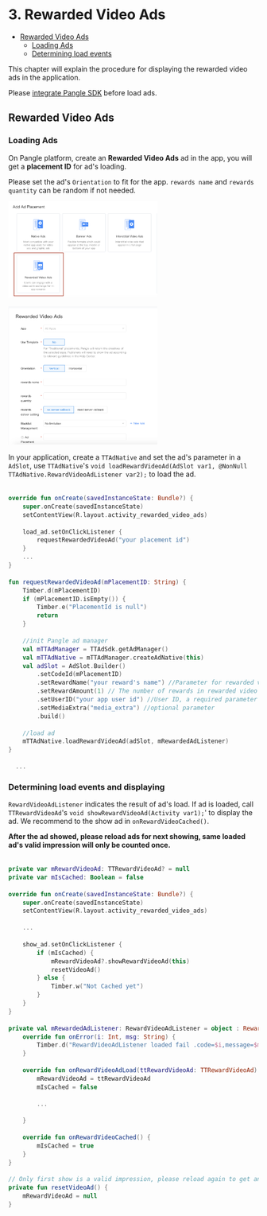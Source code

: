 # 3. Rewarded Video Ads


* [Rewarded Video Ads](#start/reward_ad)
  * [Loading Ads](#start/reward_ad_load)
  * [Determining load events](#start/reward_ad_loadevent)


This chapter will explain the procedure for displaying the rewarded video ads in the application.

Please [integrate Pangle SDK](1-integrate_en.md) before load ads.


<a name="start/reward_ad"></a>
## Rewarded Video Ads

<a name="start/reward_ad_load"></a>
### Loading Ads

On Pangle platform, create an **Rewarded Video Ads** ad in the app, you will get a **placement ID** for ad's loading.

Please set the ad's `Orientation` to fit for the app.
`rewards name` and `rewards quantity` can be random if not needed.


<img src="../pics/reward_video_add.png" alt="drawing" width="300"/>  <br>

<img src="../pics/reward_video_set.png" alt="drawing" width="300"/>


In your application, create a `TTAdNative` and set the ad's parameter in a `AdSlot`, use `TTAdNative`'s `void loadRewardVideoAd(AdSlot var1, @NonNull TTAdNative.RewardVideoAdListener var2);` to load the ad.

```kotlin

override fun onCreate(savedInstanceState: Bundle?) {
    super.onCreate(savedInstanceState)
    setContentView(R.layout.activity_rewarded_video_ads)

    load_ad.setOnClickListener {
        requestRewardedVideoAd("your placement id")
    }
    ...
}

fun requestRewardedVideoAd(mPlacementID: String) {
    Timber.d(mPlacementID)
    if (mPlacementID.isEmpty()) {
        Timber.e("PlacementId is null")
        return
    }

    //init Pangle ad manager
    val mTTAdManager = TTAdSdk.getAdManager()
    val mTTAdNative = mTTAdManager.createAdNative(this)
    val adSlot = AdSlot.Builder()
        .setCodeId(mPlacementID)
        .setRewardName("your reward's name") //Parameter for rewarded video ad requests, name of the reward
        .setRewardAmount(1) // The number of rewards in rewarded video ad
        .setUserID("your app user id") //User ID, a required parameter for rewarded video ads
        .setMediaExtra("media_extra") //optional parameter
        .build()

    //load ad
    mTTAdNative.loadRewardVideoAd(adSlot, mRewardedAdListener)
}

  ...

```

<a name="start/reward_ad_loadevent"></a>
### Determining load events and displaying

`RewardVideoAdListener` indicates the result of ad's load. If ad is loaded, call `TTRewardVideoAd`'s `void showRewardVideoAd(Activity var1);`' to display the ad. We recommend to the show ad in `onRewardVideoCached()`.

**After the ad showed, please reload ads for next showing, same loaded ad's valid impression will only be counted once.**

```kotlin

private var mRewardVideoAd: TTRewardVideoAd? = null
private var mIsCached: Boolean = false

override fun onCreate(savedInstanceState: Bundle?) {
    super.onCreate(savedInstanceState)
    setContentView(R.layout.activity_rewarded_video_ads)

    ...

    show_ad.setOnClickListener {
        if (mIsCached) {
            mRewardVideoAd?.showRewardVideoAd(this)
            resetVideoAd()
        } else {
            Timber.w("Not Cached yet")
        }
    }
}

private val mRewardedAdListener: RewardVideoAdListener = object : RewardVideoAdListener {
    override fun onError(i: Int, msg: String) {
        Timber.d("RewardVideoAdListener loaded fail .code=$i,message=$msg")
    }

    override fun onRewardVideoAdLoad(ttRewardVideoAd: TTRewardVideoAd) {
        mRewardVideoAd = ttRewardVideoAd
        mIsCached = false

        ...

    }

    override fun onRewardVideoCached() {
        mIsCached = true
    }
}

// Only first show is a valid impression, please reload again to get another ad.
private fun resetVideoAd() {
    mRewardVideoAd = null
}
```
